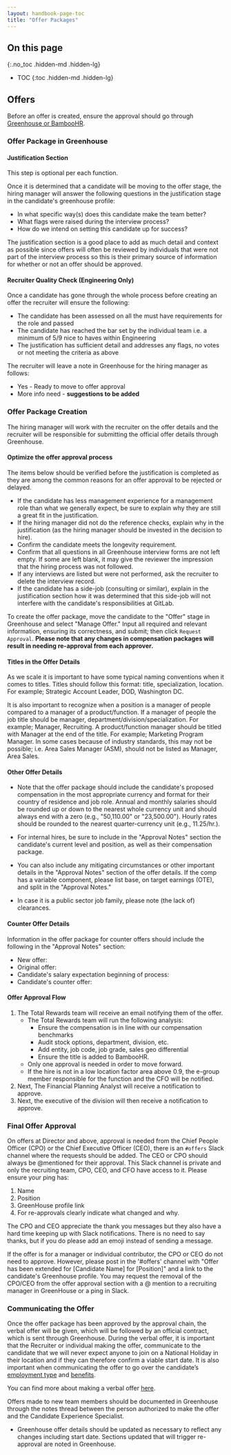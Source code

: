 ```yaml
---
layout: handbook-page-toc
title: "Offer Packages"
---
```


## On this page
{:.no_toc .hidden-md .hidden-lg}

- TOC
{:toc .hidden-md .hidden-lg}

## Offers

Before an offer is created, ensure the approval should go through [Greenhouse or BambooHR](/handbook/people-group/promotions-transfers/#offer-process-in-bamboohr-or-greenhouse).

### Offer Package in Greenhouse

#### Justification Section

This step is optional per each function.

Once it is determined that a candidate will be moving to the offer stage, the hiring manager will answer the following questions in the justification stage in the candidate's greenhouse profile:
- In what specific way(s) does this candidate make the team better?
- What flags were raised during the interview process?
- How do we intend on setting this candidate up for success?

The justification section is a good place to add as much detail and context as possible since offers will often be reviewed by individuals that were not part of the interview process so this is their primary source of information for whether or not an offer should be approved.

#### Recruiter Quality Check (Engineering Only)

Once a candidate has gone through the whole process before creating an offer the recruiter will ensure the following:

- The candidate has been assessed on all the must have requirements for the role and passed
- The candidate has reached the bar set by the individual team i.e. a minimum of 5/9 nice to haves within Engineering
- The justification has sufficient detail and addresses any flags, no votes or not meeting the criteria as above

The recruiter will leave a note in Greenhouse for the hiring manager as follows:

- Yes - Ready to move to offer approval
- More info need - **suggestions to be added**

### Offer Package Creation

The hiring manager will work with the recruiter on the offer details and the recruiter will be responsible for submitting the official offer details through Greenhouse.

#### Optimize the offer approval process

The items below should be verified before the justification is completed as they are among the common reasons for an offer approval to be rejected or delayed.

* If the candidate has less management experience for a management role than what we generally expect, be sure to explain why they are still a great fit in the justification.
* If the hiring manager did not do the reference checks, explain why in the justification (as the hiring manager should be invested in the decision to hire).
* Confirm the candidate meets the longevity requirement.
* Confirm that all questions in all Greenhouse interview forms are not left empty. If some are left blank, it may give the reviewer the impression that the hiring process was not followed.
* If any interviews are listed but were not performed, ask the recruiter to delete the interview record.  
* If the candidate has a side-job (consulting or similar), explain in the justification section how it was determined that this side-job will not interfere with the candidate's responsibilities at GitLab.

To create the offer package, move the candidate to the "Offer" stage in Greenhouse and select "Manage Offer." Input all required and relevant information, ensuring its correctness, and submit; then click `Request Approval`. **Please note that any changes in compensation packages will result in needing re-approval from each approver.**

#### Titles in the Offer Details

As we scale it is important to have some typical naming conventions when it comes to titles. Titles should follow this format: title, specialization, location. For example; Strategic Account Leader, DOD, Washington DC.

It is also important to recognize when a position is a manager of people compared to a manager of a product/function. If a manager of people the job title should be manager, department/division/specialization. For example; Manager, Recruiting. A product/function manager should be titled with Manager at the end of the title. For example; Marketing Program Manager. In some cases because of industry standards, this may not be possible; i.e. Area Sales Manager (ASM), should not be listed as Manager, Area Sales.

#### Other Offer Details

   - Note that the offer package should include the candidate's proposed compensation in the most appropriate currency and format for their country of residence and job role. Annual and monthly salaries should be rounded up or down to the nearest whole currency unit and should always end with a zero (e.g., "50,110.00" or "23,500.00"). Hourly rates should be rounded to the nearest quarter-currency unit (e.g., 11.25/hr.).

   - For internal hires, be sure to include in the "Approval Notes" section the candidate's current level and position, as well as their compensation package.

   - You can also include any mitigating circumstances or other important details in the "Approval Notes" section of the offer details. If the comp has a variable component, please list base, on target earnings (OTE), and split in the "Approval Notes."

   - In case it is a public sector job family, please note (the lack of) clearances.

#### Counter Offer Details

Information in the offer package for counter offers should include the following in the "Approval Notes" section:

   - New offer:
   - Original offer:
   - Candidate's salary expectation beginning of process:
   - Candidate's counter offer:

#### Offer Approval Flow

1. The Total Rewards team will receive an email notifying them of the offer.
   * The Total Rewards team will run the following analysis: 
     * Ensure the compensation is in line with our compensation benchmarks
     * Audit stock options, department, division, etc. 
     * Add entity, job code, job grade, sales geo differential 
     * Ensure the title is added to BambooHR. 
   * Only one approval is needed in order to move forward.
   * If the hire is not in a low location factor area above 0.9, the e-group member responsible for the function and the CFO will be notified.
1. Next, The Financial Planning Analyst will receive a notification to approve.
1. Next, the executive of the division will then receive a notification to approve.

### Final Offer Approval

On offers at Director and above, approval is needed from the Chief People Officer (CPO) or the Chief Executive Officer (CEO), there is an `#offers` Slack channel where the requests should be added. The CEO or CPO should always be @mentioned for their approval. This Slack channel is private and only the recruiting team, CPO, CEO, and CFO have access to it. Please ensure your ping has:

1. Name
1. Position
1. GreenHouse profile link
1. For re-approvals clearly indicate what changed and why.

The CPO and CEO appreciate the thank you messages but they also have a hard time keeping up with Slack notifications. There is no need to say thanks, but if you do please add an emoji instead of sending a message.

If the offer is for a manager or individual contributor, the CPO or CEO do not need to approve.  However, please post in the '#offers' channel with "Offer has been extended for [Candidate Name] for [Position]" and a link to the candidate's Greenhouse profile. You may request the removal of the CPO/CEO from the offer approval section with a @ mention to a recruiting manager in GreenHouse or a ping in Slack.

### Communicating the Offer

Once the offer package has been approved by the approval chain, the verbal offer will be given, which will be followed by an official contract, which is sent through Greenhouse. During the verbal offer, it is important that the Recruiter or individual making the offer, communicate to the candidate that we will never expect anyone to join on a National Holiday in their location and if they can therefore confirm a viable start date. It is also important when communicating the offer to go over the candidate’s [employment type](/handbook/people-group/contracts-and-international-expansion/#team-member-types-at-gitlab) and [benefits](/handbook/total-rewards/benefits/). 

You can find more about making a verbal offer [here](/handbook/hiring/recruiting-framework/req-overview/#step-11-verbal-offer). 

Offers made to new team members should be documented in Greenhouse through the notes thread between the person authorized to make the offer and the Candidate Experience Specialist.

   -  Greenhouse offer details should be updated as necessary to reflect any changes including start date. Sections updated that will trigger re-approval are noted in Greenhouse.
